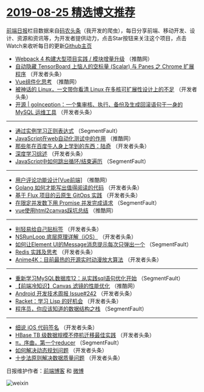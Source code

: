 # [2019-08-25 精选博文推荐](https://toutiao.qdkfweb.cn/date/2019/08/25)

[前端日报](https://qdkfweb.cn/c/news)栏目数据来自[码农头条](https://toutiao.qdkfweb.cn/)（我开发的爬虫），每日分享前端、移动开发、设计、资源和资讯等，为开发者提供动力，点击Star按钮来关注这个项目，点击Watch来收听每日的更新[Github主页](https://github.com/kujian/frontendDaily)
* [Webpack 4 构建大型项目实践 / 模块增量升级](https://toutiao.qdkfweb.cn/122608.html) （推酷网）
* [自动隐藏 TensorBoard 上恼人的空标量 (Scalar) 与 Panes 之 Chrome 扩展程序](https://toutiao.qdkfweb.cn/122586.html) （开发者头条）
* [Vue组件化思考](https://toutiao.qdkfweb.cn/122604.html) （推酷网）
* [被神话的 Linux，一文带你看清 Linux 在多核可扩展性设计上的不足](https://toutiao.qdkfweb.cn/122576.html) （开发者头条）
* [开源 | goInception：一个集审核、执行、备份及生成回滚语句于一身的 MySQL 运维工具](https://toutiao.qdkfweb.cn/122587.html) （开发者头条）

***
* [通过实例学习正则表达式](https://toutiao.qdkfweb.cn/122566.html) （SegmentFault）
* [JavaScript在web自动化测试中的作用](https://toutiao.qdkfweb.cn/122605.html) （推酷网）
* [那些年在百度牛人身上学到的东西：陆奇](https://toutiao.qdkfweb.cn/122577.html) （开发者头条）
* [深度学习综述](https://toutiao.qdkfweb.cn/122588.html) （开发者头条）
* [JavaScript中如何跳出循环/结束遍历](https://toutiao.qdkfweb.cn/122567.html) （SegmentFault）

***
* [用户评论功能设计[Vue前端]](https://toutiao.qdkfweb.cn/122606.html) （推酷网）
* [Golang 如何才能写出值得阅读的代码](https://toutiao.qdkfweb.cn/122578.html) （开发者头条）
* [基于 Flux 项目的云原生 GitOps 实践](https://toutiao.qdkfweb.cn/122589.html) （开发者头条）
* [在限定并发数下用 Promise 并发完成请求](https://toutiao.qdkfweb.cn/122568.html) （SegmentFault）
* [vue使用html2canvas踩坑总结](https://toutiao.qdkfweb.cn/122607.html) （推酷网）

***
* [别轻易给自己贴标签](https://toutiao.qdkfweb.cn/122579.html) （开发者头条）
* [NSRunLoop 底层原理详解（iOS）](https://toutiao.qdkfweb.cn/122590.html) （开发者头条）
* [如何让Element UI的Message消息提示每次只弹出一个](https://toutiao.qdkfweb.cn/122569.html) （SegmentFault）
* [Redis 实践及思考](https://toutiao.qdkfweb.cn/122580.html) （开发者头条）
* [Anime4K：目前最热的开源实时动漫放大算法](https://toutiao.qdkfweb.cn/122591.html) （开发者头条）

***
* [重新学习MySQL数据库12：从实践sql语句优化开始](https://toutiao.qdkfweb.cn/122570.html) （SegmentFault）
* [【前端冷知识】Canvas 滤镜的性能优化](https://toutiao.qdkfweb.cn/122609.html) （推酷网）
* [Android 开发技术周报 Issue#242](https://toutiao.qdkfweb.cn/122581.html) （开发者头条）
* [Racket：学习 Lisp 的好机会](https://toutiao.qdkfweb.cn/122593.html) （开发者头条）
* [程序员，你应该知道的数据结构之栈](https://toutiao.qdkfweb.cn/122571.html) （SegmentFault）

***
* [细说 iOS 代码签名](https://toutiao.qdkfweb.cn/122582.html) （开发者头条）
* [HBase TB 级数据规模不停机迁移最佳实践](https://toutiao.qdkfweb.cn/122594.html) （开发者头条）
* [π，序曲，第一个reducer](https://toutiao.qdkfweb.cn/122572.html) （SegmentFault）
* [如何解决动态规划问题](https://toutiao.qdkfweb.cn/122583.html) （开发者头条）
* [十步法原则解决数据质量问题](https://toutiao.qdkfweb.cn/122595.html) （开发者头条）

日报维护作者：[前端博客](https://qdkfweb.cn/) 和 [微博](https://qdkfweb.cn/go/weibo)

![weixin](https://user-images.githubusercontent.com/3055447/38468989-651132ac-3b80-11e8-8e6b-15122322a9d7.png)